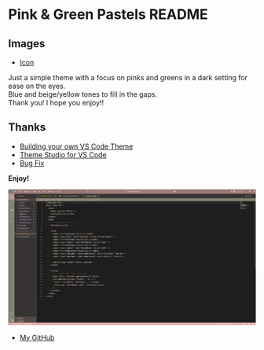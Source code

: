 # Pink & Green Pastels README

## Images

* [Icon](https://iconduck.com/emojis/44399/peach)

Just a simple theme with a focus on pinks and greens in a dark setting for ease on the eyes.<br>
Blue and beige/yellow tones to fill in the gaps.<br>
Thank you! I hope you enjoy!!

## Thanks

* [Building your own VS Code Theme](https://www.youtube.com/watch?v=FeApSxfazVg&t=1777s)
* [Theme Studio for VS Code](https://themes.vscode.one/faq)
* [Bug Fix](https://github.com/microsoft/vscode-vsce/issues/835)

**Enjoy!**

![Example in HTML](https://github.com/SebulaET/PinkAndGreen/blob/main/htmlExample.png?raw=true)
* [My GitHub](https://github.com/SebulaET)